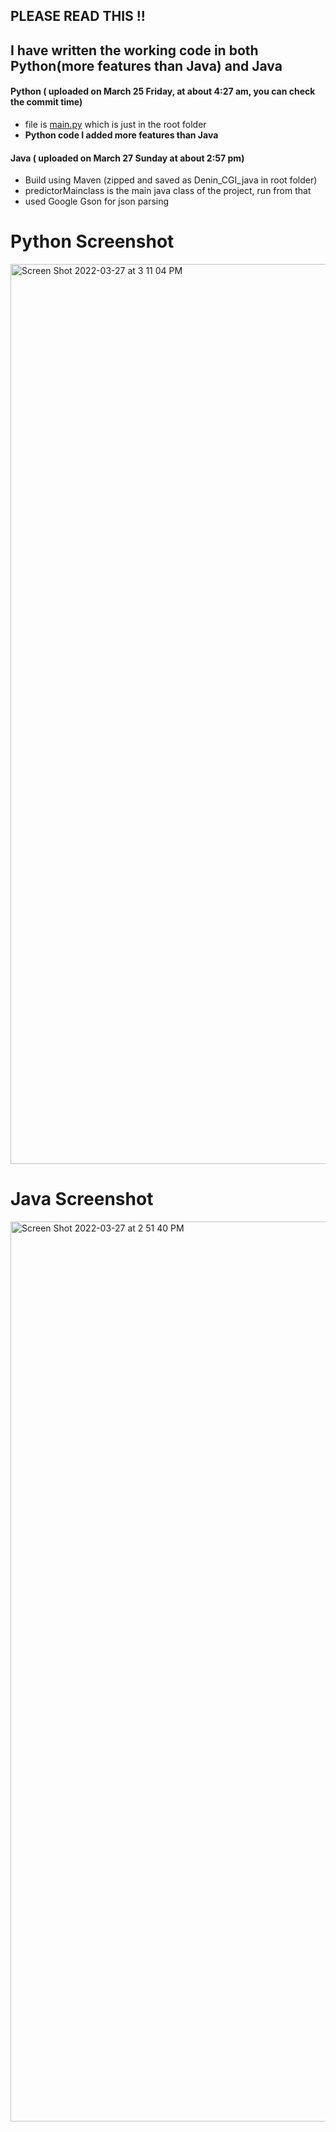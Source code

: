 ## PLEASE READ THIS !!
## I have written the working code in both Python(more features than Java) and Java

#### Python ( uploaded on March 25 Friday, at about 4:27 am, you can check the commit time)
* file is [main.py](https://github.com/deningeorge/first_deninAssesment/blob/main/main.py) which is just in the root folder
* **Python code I added more features than Java**

#### Java  ( uploaded on March 27 Sunday at about 2:57 pm)
* Build using Maven (zipped and saved as Denin_CGI_java in root folder)
* predictorMainclass is the main java class of the project, run from that
* used Google Gson for json parsing

# Python Screenshot
<img width="1440" alt="Screen Shot 2022-03-27 at 3 11 04 PM" src="https://user-images.githubusercontent.com/25522911/160296867-2c02b012-55d0-4bfa-9663-ca479ec1ec69.png">


# Java Screenshot
<img width="1440" alt="Screen Shot 2022-03-27 at 2 51 40 PM" src="https://user-images.githubusercontent.com/25522911/160296636-1657af0d-d23d-4290-ba91-d6e0485739a8.png">
